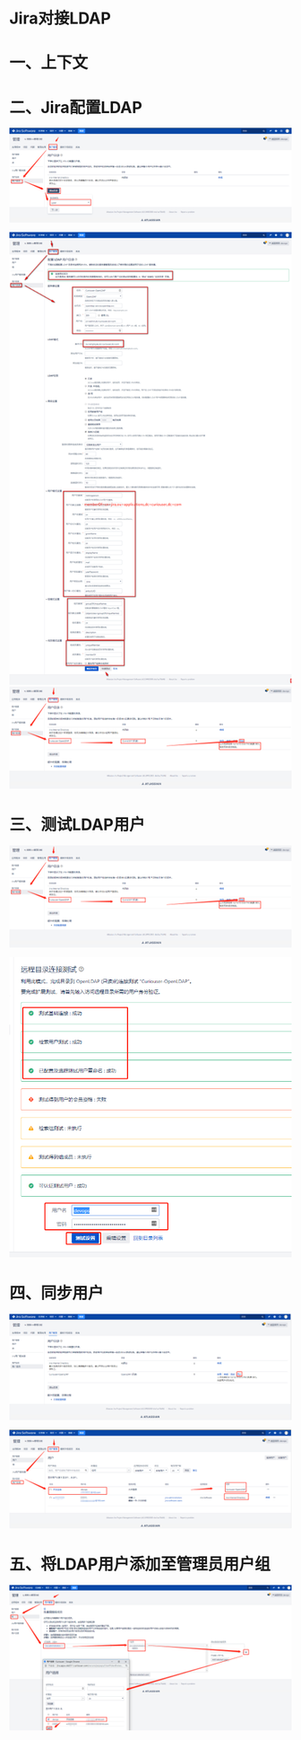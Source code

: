 # Jira对接LDAP

# 一、上下文



# 二、Jira配置LDAP

![](../assets/ldap-Jira对接LDAP-1.png)

![](../assets/ldap-Jira对接LDAP-2.png)![](../assets/ldap-Jira对接LDAP-3.png)

# 三、测试LDAP用户

![](../assets/ldap-Jira对接LDAP-3.png)

![](../assets/ldap-Jira对接LDAP-4.png)

# 四、同步用户

![](../assets/ldap-Jira对接LDAP-5.png)

![](../assets/ldap-Jira对接LDAP-6.png)

# 五、将LDAP用户添加至管理员用户组

![](../assets/ldap-Jira对接LDAP-7.png)